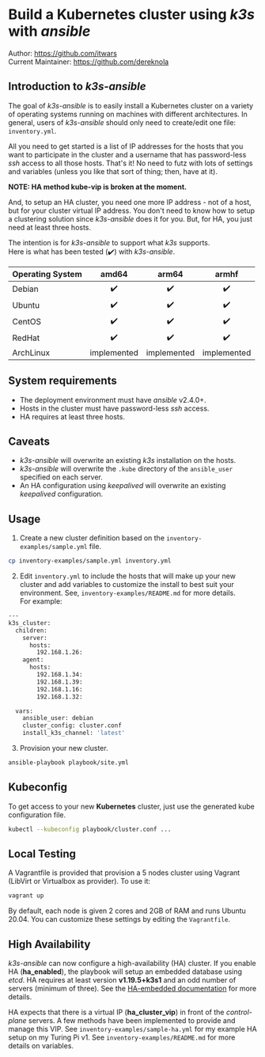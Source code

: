 # Build a Kubernetes cluster using *k3s* with *ansible*

Author: <https://github.com/itwars>\
Current Maintainer: <https://github.com/dereknola>

## Introduction to *k3s-ansible*

The goal of *k3s-ansible* is to easily install a Kubernetes cluster on a variety of
operating systems running on machines with different architectures.
In general, users of *k3s-ansible* should only need to create/edit one file: `inventory.yml`.

All you need to get started is a list of IP addresses for the hosts that you want to
participate in the cluster and a username that has password-less *ssh* access to all
those hosts.  That's it!
No need to futz with lots of settings and variables (unless you like that sort of thing;
then, have at it).

**NOTE: HA method kube-vip is broken at the moment.**

And, to setup an HA cluster, you need one more IP address - not of a host,
but for your cluster virtual IP address.
You don't need to know how to setup a clustering solution since *k3s-ansible* does it for you.
But, for HA, you just need at least three hosts.

The intention is for *k3s-ansible* to support what *k3s* supports.\
Here is what has been tested (:heavy_check_mark:) with *k3s-ansible*.

| Operating System | amd64 | arm64 | armhf |
| :--------------- | :---: | :---: | :---: |
| Debian           | :heavy_check_mark: | :heavy_check_mark: | :heavy_check_mark: |
| Ubuntu           | :heavy_check_mark: | :heavy_check_mark: | :heavy_check_mark: |
| CentOS           | :heavy_check_mark: | :heavy_check_mark: | :heavy_check_mark: |
| RedHat           | :heavy_check_mark: | :heavy_check_mark: | :heavy_check_mark: |
| ArchLinux        | implemented | implemented | implemented |

## System requirements

- The deployment environment must have *ansible* v2.4.0+.
- Hosts in the cluster must have password-less *ssh* access.
- HA requires at least three hosts.

##  Caveats

- *k3s-ansible* will overwrite an existing *k3s* installation on the hosts.
- *k3s-ansible* will overwrite the `.kube` directory of the `ansible_user` specified on each server.
- An HA configuration using *keepalived* will overwrite an existing *keepalived* configuration.

## Usage

1. Create a new cluster definition based on the `inventory-examples/sample.yml` file.

```bash
cp inventory-examples/sample.yml inventory.yml
```

2. Edit `inventory.yml` to include the hosts that will make up your new cluster and
add variables to customize the install to best suit your environment.
See, `inventory-examples/README.md` for more details.\
For example:

```bash
---
k3s_cluster:
  children:
    server:
      hosts:
        192.168.1.26:
    agent:
      hosts:
        192.168.1.34:
        192.168.1.39:
        192.168.1.16:
        192.168.1.32:

  vars:
    ansible_user: debian
    cluster_config: cluster.conf
    install_k3s_channel: 'latest'
```

3. Provision your new cluster.

```bash
ansible-playbook playbook/site.yml
```

## Kubeconfig

To get access to your new **Kubernetes** cluster, just use the generated kube configuration file.

```bash
kubectl --kubeconfig playbook/cluster.conf ...
```

## Local Testing

A Vagrantfile is provided that provision a 5 nodes cluster using Vagrant (LibVirt or Virtualbox as provider). To use it:

```bash
vagrant up
```

By default, each node is given 2 cores and 2GB of RAM and runs Ubuntu 20.04. You can customize these settings by editing the `Vagrantfile`.

## High Availability
*k3s-ansible* can now configure a high-availability (HA) cluster.
If you enable HA (**ha_enabled**), the playbook will setup an embedded database using *etcd*.
HA requires at least version **v1.19.5+k3s1** and an odd number of servers (minimum of three).
See the [HA-embedded documentation](https://rancher.com/docs/k3s/latest/en/installation/ha-embedded/) for more details.

HA expects that there is a virtual IP (**ha_cluster_vip**) in front of the *control-plane* servers.
A few methods have been implemented to provide and manage this VIP.
See `inventory-examples/sample-ha.yml` for my example HA setup on my Turing Pi v1.
See `inventory-examples/README.md` for more details on variables.

